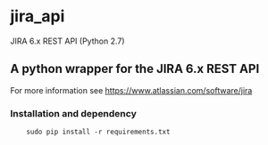 # jira_api
JIRA 6.x REST API (Python 2.7)

## A python wrapper for the JIRA 6.x REST API

For more information see https://www.atlassian.com/software/jira

### Installation and dependency
		sudo pip install -r requirements.txt
